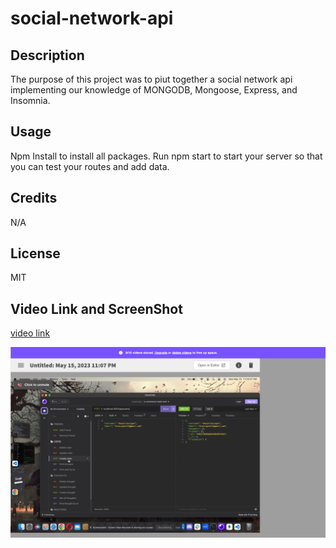 # social-network-api

## Description

The purpose of this project was to piut together a social network api implementing our knowledge of MONGODB, Mongoose, Express, and Insomnia.

## Usage

Npm Install to install all packages. Run npm start to start your server so that you can test your routes and add data.

## Credits 

N/A

## License

MIT

## Video Link and ScreenShot

[video link](https://drive.google.com/file/d/1LrKcm0mq0Ycza1FUAxysndxU3XCWO6tj/view)

![Sceenshot of Video](/assets/screenshotapi.png)



